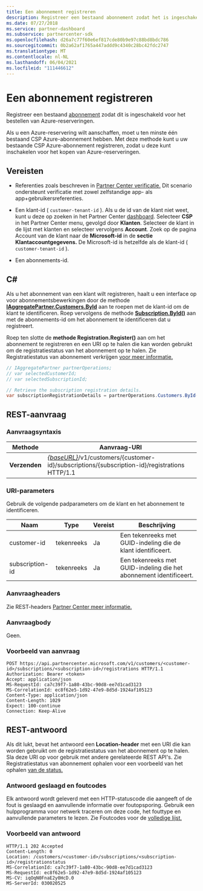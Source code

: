 ```yaml
---
title: Een abonnement registreren
description: Registreer een bestaand abonnement zodat het is ingeschakeld voor het bestellen van Azure-reserveringen.
ms.date: 07/27/2018
ms.service: partner-dashboard
ms.subservice: partnercenter-sdk
ms.openlocfilehash: d26a7c77f60e6ef817cde80b9e97c88bd8bdc786
ms.sourcegitcommit: 0b2a62af1765a447addd9c4340c28bc42fdc2747
ms.translationtype: MT
ms.contentlocale: nl-NL
ms.lasthandoff: 06/04/2021
ms.locfileid: "111446612"
---
```

# <a name="register-a-subscription"></a>Een abonnement registreren

Registreer een bestaand [abonnement](subscription-resources.md) zodat dit is ingeschakeld voor het bestellen van Azure-reserveringen.

Als u een Azure-reservering wilt aanschaffen, moet u ten minste één bestaand CSP Azure-abonnement hebben. Met deze methode kunt u uw bestaande CSP Azure-abonnement registreren, zodat u deze kunt inschakelen voor het kopen van Azure-reserveringen.

## <a name="prerequisites"></a>Vereisten

- Referenties zoals beschreven in [Partner Center verificatie.](partner-center-authentication.md) Dit scenario ondersteunt verificatie met zowel zelfstandige app- als app+gebruikersreferenties.

- Een klant-id ( `customer-tenant-id` ). Als u de id van de klant niet weet, kunt u deze op zoeken in het Partner Center [dashboard](https://partner.microsoft.com/dashboard). Selecteer **CSP** in het Partner Center menu, gevolgd door **Klanten**. Selecteer de klant in de lijst met klanten en selecteer vervolgens **Account**. Zoek op de pagina Account van de klant naar de **Microsoft-id** in de **sectie Klantaccountgegevens.** De Microsoft-id is hetzelfde als de klant-id ( `customer-tenant-id` ).

- Een abonnements-id.

## <a name="c"></a>C\#

Als u het abonnement van een klant wilt registreren, haalt u een interface op voor abonnementsbewerkingen door de methode [**IAggregatePartner.Customers.ById**](/dotnet/api/microsoft.store.partnercenter.customers.icustomercollection.byid) aan te roepen met de klant-id om de klant te identificeren. Roep vervolgens de methode [**Subscription.ById()**](/dotnet/api/microsoft.store.partnercenter.subscriptions.isubscriptioncollection.byid) aan met de abonnements-id om het abonnement te identificeren dat u registreert.

Roep ten slotte de **methode Registration.Register()** aan om het abonnement te registreren en een URI op te halen die kan worden gebruikt om de registratiestatus van het abonnement op te halen. Zie Registratiestatus van abonnement verkrijgen [voor meer informatie.](get-subscription-registration-status.md)

``` csharp
// IAggregatePartner partnerOperations;
// var selectedCustomerId;
// var selectedSubscriptionId;

// Retrieve the subscription registration details.
var subscriptionRegistrationDetails = partnerOperations.Customers.ById(selectedCustomerId).Subscriptions.ById(selectedSubscriptionId).Registration.Register();
```

## <a name="rest-request"></a>REST-aanvraag

### <a name="request-syntax"></a>Aanvraagsyntaxis

| Methode    | Aanvraag-URI                                                                                                                        |
|-----------|------------------------------------------------------------------------------------------------------------------------------------|
| **Verzenden**  | [*{baseURL}*](partner-center-rest-urls.md)/v1/customers/{customer-id}/subscriptions/{subscription-id}/registrations HTTP/1.1 |

### <a name="uri-parameters"></a>URI-parameters

Gebruik de volgende padparameters om de klant en het abonnement te identificeren.

| Naam                    | Type       | Vereist | Beschrijving                                                   |
|-------------------------|------------|----------|---------------------------------------------------------------|
| customer-id             | tekenreeks     | Ja      | Een tekenreeks met GUID-indeling die de klant identificeert.         |
| subscription-id         | tekenreeks     | Ja      | Een tekenreeks met GUID-indeling die het abonnement identificeert.     |

### <a name="request-headers"></a>Aanvraagheaders

Zie REST-headers [Partner Center meer informatie.](headers.md)

### <a name="request-body"></a>Aanvraagbody

Geen.

### <a name="request-example"></a>Voorbeeld van aanvraag

```http
POST https://api.partnercenter.microsoft.com/v1/customers/<customer-id>/subscriptions/<subscription-id>/registrations HTTP/1.1
Authorization: Bearer <token>
Accept: application/json
MS-RequestId: ca7c39f7-1a80-43bc-90d8-ee7d1cad3123
MS-CorrelationId: ec8f62e5-1d92-47e9-8d5d-1924af105123
Content-Type: application/json
Content-Length: 1029
Expect: 100-continue
Connection: Keep-Alive
```

## <a name="rest-response"></a>REST-antwoord

Als dit lukt, bevat het antwoord een **Location-header** met een URI die kan worden gebruikt om de registratiestatus van het abonnement op te halen. Sla deze URI op voor gebruik met andere gerelateerde REST API's. Zie Registratiestatus van abonnement ophalen voor een voorbeeld van het ophalen [van de status.](get-subscription-registration-status.md)

### <a name="response-success-and-error-codes"></a>Antwoord geslaagd en foutcodes

Elk antwoord wordt geleverd met een HTTP-statuscode die aangeeft of de fout is geslaagd en aanvullende informatie over foutopsporing. Gebruik een hulpprogramma voor netwerk traceren om deze code, het fouttype en aanvullende parameters te lezen. Zie Foutcodes voor de [volledige lijst.](error-codes.md)

### <a name="response-example"></a>Voorbeeld van antwoord

```http
HTTP/1.1 202 Accepted
Content-Length: 0
Location: /customers/<customer-id>/subscriptions/<subscription-id>/registrationstatus
MS-CorrelationId: ca7c39f7-1a80-43bc-90d8-ee7d1cad3123
MS-RequestId: ec8f62e5-1d92-47e9-8d5d-1924af105123
MS-CV: iqOqN0FnaE2y0HcD.0
MS-ServerId: 030020525
```
